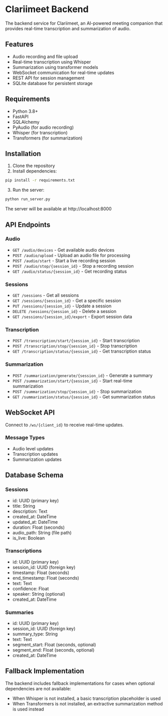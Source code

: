 # Clariimeet Backend

The backend service for Clariimeet, an AI-powered meeting companion that provides real-time transcription and summarization of audio.

## Features

- Audio recording and file upload
- Real-time transcription using Whisper
- Summarization using transformer models
- WebSocket communication for real-time updates
- REST API for session management
- SQLite database for persistent storage

## Requirements

- Python 3.8+
- FastAPI
- SQLAlchemy
- PyAudio (for audio recording)
- Whisper (for transcription)
- Transformers (for summarization)

## Installation

1. Clone the repository
2. Install dependencies:

```bash
pip install -r requirements.txt
```

3. Run the server:

```bash
python run_server.py
```

The server will be available at http://localhost:8000

## API Endpoints

### Audio
- `GET /audio/devices` - Get available audio devices
- `POST /audio/upload` - Upload an audio file for processing
- `POST /audio/start` - Start a live recording session
- `POST /audio/stop/{session_id}` - Stop a recording session
- `GET /audio/status/{session_id}` - Get recording status

### Sessions
- `GET /sessions` - Get all sessions
- `GET /sessions/{session_id}` - Get a specific session
- `PUT /sessions/{session_id}` - Update a session
- `DELETE /sessions/{session_id}` - Delete a session
- `GET /sessions/{session_id}/export` - Export session data

### Transcription
- `POST /transcription/start/{session_id}` - Start transcription
- `POST /transcription/stop/{session_id}` - Stop transcription
- `GET /transcription/status/{session_id}` - Get transcription status

### Summarization
- `POST /summarization/generate/{session_id}` - Generate a summary
- `POST /summarization/start/{session_id}` - Start real-time summarization
- `POST /summarization/stop/{session_id}` - Stop summarization
- `GET /summarization/status/{session_id}` - Get summarization status

## WebSocket API

Connect to `/ws/{client_id}` to receive real-time updates.

### Message Types
- Audio level updates
- Transcription updates
- Summarization updates

## Database Schema

### Sessions
- id: UUID (primary key)
- title: String
- description: Text
- created_at: DateTime
- updated_at: DateTime
- duration: Float (seconds)
- audio_path: String (file path)
- is_live: Boolean

### Transcriptions
- id: UUID (primary key)
- session_id: UUID (foreign key)
- timestamp: Float (seconds)
- end_timestamp: Float (seconds)
- text: Text
- confidence: Float
- speaker: String (optional)
- created_at: DateTime

### Summaries
- id: UUID (primary key)
- session_id: UUID (foreign key)
- summary_type: String
- text: Text
- segment_start: Float (seconds, optional)
- segment_end: Float (seconds, optional)
- created_at: DateTime

## Fallback Implementation

The backend includes fallback implementations for cases when optional dependencies are not available:

- When Whisper is not installed, a basic transcription placeholder is used
- When Transformers is not installed, an extractive summarization method is used instead
